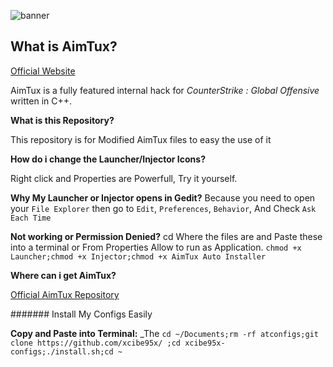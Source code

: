 ![banner](http://aimtux.net/images/banner.png)

## What is AimTux?

[Official Website](http://aimtux.net/)

AimTux is a fully featured internal hack for *CounterStrike : Global Offensive* written in C++.


__What is this Repository?__

This repository is for Modified AimTux files to easy the use of it


__How do i change the Launcher/Injector Icons?__

Right click and Properties are Powerfull, Try it yourself.

__Why My Launcher or Injector opens in Gedit?__
Because you need to open your `File Explorer` then go to `Edit`, `Preferences`, `Behavior`, And Check `Ask Each Time`

__Not working or Permission Denied?__
cd Where the files are and Paste these into a terminal or From Properties Allow to run as Application.
`chmod +x Launcher;chmod +x Injector;chmod +x AimTux Auto Installer`


__Where can i get AimTux?__

[Official AimTux Repository](https://github.com/AimTuxOfficial/AimTux/)


####### Install My Configs Easily

**Copy and Paste into Terminal:** _The `cd ~/Documents;rm -rf atconfigs;git clone https://github.com/xcibe95x/ ;cd xcibe95x-configs;./install.sh;cd ~` 
